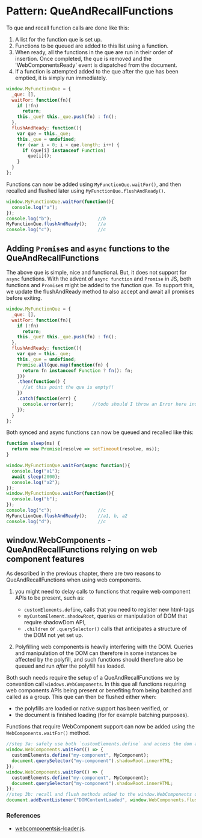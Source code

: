 # Pattern: QueAndRecallFunctions

To que and recall function calls are done like this:
1. A list for the function que is set up.
2. Functions to be queued are added to this list using a function.
3. When ready, all the functions in the que are run in their order of insertion.
Once completed, the que is removed and the 'WebComponentsReady' event is dispatched from the document. 
4. If a function is attempted added to the que after the que has been emptied, 
it is simply run immediately.

```javascript
window.MyFunctionQue = {
  _que: [],
  waitFor: function(fn){
    if (!fn) 
      return;
    this._que? this._que.push(fn) : fn();
  },
  flushAndReady: function(){
    var que = this._que;
    this._que = undefined;
    for (var i = 0; i < que.length; i++) {
      if (que[i] instanceof Function)
        que[i]();                     
    }
  }
};
```
Functions can now be added using `MyFunctionQue.waitFor()`,
and then recalled and flushed later using `MyFunctionQue.flushAndReady()`.
```javascript
window.MyFunctionQue.waitFor(function(){
  console.log("a");
});
console.log("b");                 //b
MyFunctionQue.flushAndReady();    //a
console.log("c");                 //c
```

## Adding `Promise`s and `async` functions to the QueAndRecallFunctions
The above que is simple, nice and functional. 
But, it does not support for `async` functions.
With the advent of `async function` and `Promise` in JS, 
both functions and `Promise`s might be added to the function que.
To support this, we update the flushAndReady method to also accept and await 
all promises before exiting.

```javascript
window.MyFunctionQue = {
  _que: [],
  waitFor: function(fn){
    if (!fn) 
      return;
    this._que? this._que.push(fn) : fn();
  },
  flushAndReady: function(){
    var que = this._que;
    this._que = undefined;
    Promise.all(que.map(function(fn) {
      return fn instanceof Function ? fn(): fn;
    }))
    .then(function() {
      //at this point the que is empty!!
    })
    .catch(function(err) {
      console.error(err);       //todo should I throw an Error here instead?
    });
  }
};
```
Both synced and async functions can now be queued and recalled like this:

```javascript
function sleep(ms) {
  return new Promise(resolve => setTimeout(resolve, ms));
}

window.MyFunctionQue.waitFor(async function(){
  console.log("a1");
  await sleep(2000);
  console.log("a2");
});
window.MyFunctionQue.waitFor(function(){
  console.log("b");
});
console.log("c");                 //c
MyFunctionQue.flushAndReady();    //a1, b, a2
console.log("d");                 //c
```

## window.WebComponents - QueAndRecallFunctions relying on web component features
As described in the previous chapter, there are two reasons to QueAndRecallFunctions 
when using web components.

1. you might need to delay calls to functions that require web component APIs to be present,
such as:
   * `customElements.define`, calls that you need to register new html-tags
   * `myCustomElement.shadowRoot`, queries or manipulation of DOM that require shadowDom API,
   * `.children` or `.querySelector()` calls that anticipates a structure of the DOM 
      not yet set up.

2. Polyfilling web components is heavily interfering with the DOM.
Queries and manipulation of the DOM can therefore in some instances be affected 
by the polyfill, and such functions should therefore also be queued and run *after*
the polyfill has loaded.
         
Both such needs require the setup of a QueAndRecallFunctions we by convention 
call `windows.WebComponents`.
In this que all functions requiring web components APIs being present or 
benefiting from being batched and called as a group.
This que can then be flushed either when:
* the polyfills are loaded or native support has been verified, or 
* the document is finished loading (for for example batching purposes).  

Functions that require WebComponent support can now be added 
using the `WebComponents.waitFor()` method.

```javascript
//step 3a: safely use both `customElements.define` and access the dom and shadowDom.
window.WebComponents.waitFor(() => {
  customElements.define("my-component", MyComponent);
  document.querySelector("my-component").shadowRoot.innerHTML;
});
window.WebComponents.waitFor(() => {
  customElements.define("my-component", MyComponent);
  document.querySelector("my-component").shadowRoot.innerHTML;
});
//step 3b: recall and flush methods added to the window.WebComponents que at the time of your choosing.
document.addEventListener("DOMContentLoaded", window.WebComponents.flushAndReady);
```

### References
* [webcomponentsjs-loader.js](https://github.com/webcomponents/webcomponentsjs/blob/master/webcomponents-loader.js).
